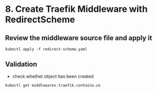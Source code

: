 # 8. Create Traefik Middleware with RedirectScheme

## Review the middleware source file and apply it

```
kubectl apply -f redirect-scheme.yaml
```

## Validation

- check whethet object has been created

```
kubectl get middlewares.traefik.containo.us 
```
